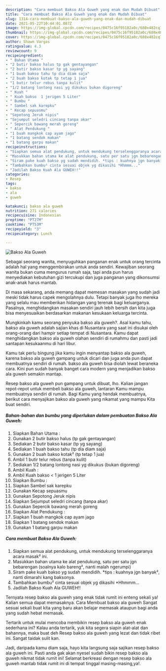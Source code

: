 ```yaml
---
description: "Cara membuat Bakso Ala Guweh yang enak dan Mudah Dibuat"
title: "Cara membuat Bakso Ala Guweh yang enak dan Mudah Dibuat"
slug: 1314-cara-membuat-bakso-ala-guweh-yang-enak-dan-mudah-dibuat
date: 2021-05-22T10:44:01.087Z
image: https://img-global.cpcdn.com/recipes/0475c16f95182a0c/680x482cq70/bakso-ala-guweh-foto-resep-utama.jpg
thumbnail: https://img-global.cpcdn.com/recipes/0475c16f95182a0c/680x482cq70/bakso-ala-guweh-foto-resep-utama.jpg
cover: https://img-global.cpcdn.com/recipes/0475c16f95182a0c/680x482cq70/bakso-ala-guweh-foto-resep-utama.jpg
author: Shawn Vargas
ratingvalue: 4.3
reviewcount: 9
recipeingredient:
- " Bahan Utama "
- "2 butir bakso halus tp gak gentayangan"
- "2 butir bakso kasar tp yg sayang"
- "1 buah bakso tahu tp dia diam saja"
- "2 buah bakso kotak tp tetap 1 jua"
- "1 butir telur rebus tanpa kulit"
- "1/2 batang lontong nasi yg dikukus bukan digoreng"
- " Kuah "
- " Kuah bakso  1 jerigen 5 Liter"
- " Bumbu "
- " Sambel sak karepku"
- " Kecap sepuasmu"
- "Sepotong Jeruk nipis"
- "Sejumput seledri cincang tanpa akar"
- " Sepercik bawang merah goreng"
- " Alat Pendukung "
- "1 buah mangkok cap ayam jago"
- "1 batang sendok makan"
- "1 batang garpu makan"
recipeinstructions:
- "Siapkan semua alat pendukung, untuk mendukung terselenggaranya acara masak² ini."
- "Masukkan bahan utama ke alat pendukung, satu per satu jgn bebarengan (soalnya kalo bareng², nanti malah ngerumpi)"
- "Siram pake kuah bakso yg sudah mendidih. *tips : kuahnya jgn banyak², nanti dimarahi kang baksonya."
- "Tambahkan bumbu² cinta sesuai objek yg dikasihi *Hhmmm..."
- "Jadilah Bakso Kuah Ala GUWEH!!"
categories:
- Resep
tags:
- bakso
- ala
- guweh

katakunci: bakso ala guweh 
nutrition: 271 calories
recipecuisine: Indonesian
preptime: "PT27M"
cooktime: "PT53M"
recipeyield: "3"
recipecategory: Lunch

---
```



![Bakso Ala Guweh](https://img-global.cpcdn.com/recipes/0475c16f95182a0c/680x482cq70/bakso-ala-guweh-foto-resep-utama.jpg)

Sebagai seorang wanita, menyuguhkan panganan enak untuk orang tercinta adalah hal yang menggembirakan untuk anda sendiri. Kewajiban seorang  wanita bukan cuma mengurus rumah saja, tapi anda pun harus menyediakan kebutuhan gizi tercukupi dan juga panganan yang dikonsumsi anak-anak harus mantab.

Di masa  sekarang, anda memang dapat memesan masakan yang sudah jadi meski tidak harus capek mengolahnya dulu. Tetapi banyak juga lho mereka yang selalu mau memberikan hidangan yang terenak bagi keluarganya. Pasalnya, menghidangkan masakan sendiri jauh lebih bersih dan kita juga bisa menyesuaikan berdasarkan makanan kesukaan keluarga tercinta. 



Mungkinkah kamu seorang penyuka bakso ala guweh?. Asal kamu tahu, bakso ala guweh adalah sajian khas di Nusantara yang saat ini disukai oleh orang-orang dari hampir setiap tempat di Nusantara. Kamu dapat menghidangkan bakso ala guweh olahan sendiri di rumahmu dan pasti jadi santapan kesukaanmu di hari libur.

Kamu tak perlu bingung jika kamu ingin menyantap bakso ala guweh, karena bakso ala guweh gampang untuk dicari dan juga anda pun dapat membuatnya sendiri di rumah. bakso ala guweh bisa diolah lewat beraneka cara. Kini pun sudah banyak banget cara modern yang menjadikan bakso ala guweh semakin mantap.

Resep bakso ala guweh pun gampang untuk dibuat, lho. Kalian jangan repot-repot untuk membeli bakso ala guweh, lantaran Kamu mampu membuatnya sendiri di rumah. Bagi Kamu yang hendak membuatnya, berikut cara menyajikan bakso ala guweh yang nikamat yang mampu Kita buat sendiri.

<!--inarticleads1-->

##### Bahan-bahan dan bumbu yang diperlukan dalam pembuatan Bakso Ala Guweh:

1. Siapkan  Bahan Utama :
1. Gunakan 2 butir bakso halus (tp gak gentayangan)
1. Sediakan 2 butir bakso kasar (tp yg sayang)
1. Sediakan 1 buah bakso tahu (tp dia diam saja)
1. Gunakan 2 buah bakso kotak² (tp tetap 1 jua)
1. Ambil 1 butir telur rebus (tanpa kulit)
1. Sediakan 1/2 batang lontong nasi yg dikukus (bukan digoreng)
1. Ambil  Kuah :
1. Ambil  Kuah bakso &lt; 1 jerigen 5 Liter
1. Siapkan  Bumbu :
1. Siapkan  Sambel sak karepku
1. Gunakan  Kecap sepuasmu
1. Gunakan Sepotong Jeruk nipis
1. Siapkan Sejumput seledri cincang (tanpa akar)
1. Gunakan  Sepercik bawang merah goreng
1. Siapkan  Alat Pendukung :
1. Siapkan 1 buah mangkok cap ayam jago
1. Siapkan 1 batang sendok makan
1. Gunakan 1 batang garpu makan




<!--inarticleads2-->

##### Cara membuat Bakso Ala Guweh:

1. Siapkan semua alat pendukung, untuk mendukung terselenggaranya acara masak² ini.
1. Masukkan bahan utama ke alat pendukung, satu per satu jgn bebarengan (soalnya kalo bareng², nanti malah ngerumpi)
1. Siram pake kuah bakso yg sudah mendidih. *tips : kuahnya jgn banyak², nanti dimarahi kang baksonya.
1. Tambahkan bumbu² cinta sesuai objek yg dikasihi *Hhmmm...
1. Jadilah Bakso Kuah Ala GUWEH!!




Ternyata resep bakso ala guweh yang enak tidak rumit ini enteng sekali ya! Kalian semua dapat memasaknya. Cara Membuat bakso ala guweh Sangat sesuai sekali buat kita yang baru akan belajar memasak ataupun bagi anda yang sudah hebat memasak.

Tertarik untuk mulai mencoba membikin resep bakso ala guweh enak sederhana ini? Kalau anda tertarik, yuk kita segera siapin alat-alat dan bahannya, maka buat deh Resep bakso ala guweh yang lezat dan tidak ribet ini. Sangat taidak sulit kan. 

Jadi, daripada kamu diam saja, hayo kita langsung saja sajikan resep bakso ala guweh ini. Pasti anda gak akan nyesel sudah bikin resep bakso ala guweh nikmat tidak rumit ini! Selamat berkreasi dengan resep bakso ala guweh mantab tidak rumit ini di tempat tinggal masing-masing,ya!.

